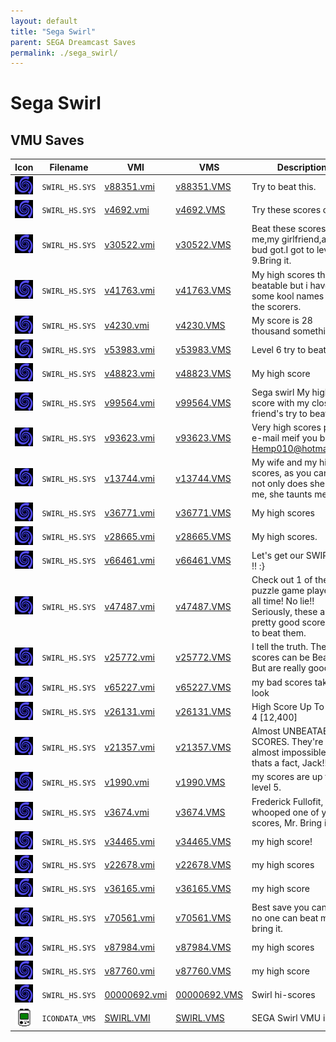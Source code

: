 ```yaml
---
layout: default
title: "Sega Swirl"
parent: SEGA Dreamcast Saves
permalink: ./sega_swirl/
---
```

# Sega Swirl

## VMU Saves

| Icon | Filename | VMI | VMS | Description |
|------|----------|-----|-----|-------------|
| ![Sega Swirl](../icons/SWIRL_HS.SYS.GIF) | `SWIRL_HS.SYS` | [v88351.vmi](v88351.vmi) | [v88351.VMS](v88351.VMS) | Try to beat this.  |
| ![Sega Swirl](../icons/SWIRL_HS.SYS.GIF) | `SWIRL_HS.SYS` | [v4692.vmi](v4692.vmi) | [v4692.VMS](v4692.VMS) | Try these scores out.  |
| ![Sega Swirl](../icons/SWIRL_HS.SYS.GIF) | `SWIRL_HS.SYS` | [v30522.vmi](v30522.vmi) | [v30522.VMS](v30522.VMS) | Beat these scores me,my girlfriend,and my bud got.I got to level 9.Bring it.  |
| ![Sega Swirl](../icons/SWIRL_HS.SYS.GIF) | `SWIRL_HS.SYS` | [v41763.vmi](v41763.vmi) | [v41763.VMS](v41763.VMS) | My high scores they are beatable but i have some kool names for the scorers.  |
| ![Sega Swirl](../icons/SWIRL_HS.SYS.GIF) | `SWIRL_HS.SYS` | [v4230.vmi](v4230.vmi) | [v4230.VMS](v4230.VMS) | My score is 28 thousand something  |
| ![Sega Swirl](../icons/SWIRL_HS.SYS.GIF) | `SWIRL_HS.SYS` | [v53983.vmi](v53983.vmi) | [v53983.VMS](v53983.VMS) | Level 6 try to beat it.  |
| ![Sega Swirl](../icons/SWIRL_HS.SYS.GIF) | `SWIRL_HS.SYS` | [v48823.vmi](v48823.vmi) | [v48823.VMS](v48823.VMS) | My high score  |
| ![Sega Swirl](../icons/SWIRL_HS.SYS.GIF) | `SWIRL_HS.SYS` | [v99564.vmi](v99564.vmi) | [v99564.VMS](v99564.VMS) | Sega swirl My high score with my close friend's try to beat.  |
| ![Sega Swirl](../icons/SWIRL_HS.SYS.GIF) | `SWIRL_HS.SYS` | [v93623.vmi](v93623.vmi) | [v93623.VMS](v93623.VMS) | Very high scores please e-mail meif you beat. Hemp010@hotmail.com  |
| ![Sega Swirl](../icons/SWIRL_HS.SYS.GIF) | `SWIRL_HS.SYS` | [v13744.vmi](v13744.vmi) | [v13744.VMS](v13744.VMS) | My wife and my high scores, as you can see, not only does she beat me, she taunts me too.  |
| ![Sega Swirl](../icons/SWIRL_HS.SYS.GIF) | `SWIRL_HS.SYS` | [v36771.vmi](v36771.vmi) | [v36771.VMS](v36771.VMS) | My high scores  |
| ![Sega Swirl](../icons/SWIRL_HS.SYS.GIF) | `SWIRL_HS.SYS` | [v28665.vmi](v28665.vmi) | [v28665.VMS](v28665.VMS) | My high scores.  |
| ![Sega Swirl](../icons/SWIRL_HS.SYS.GIF) | `SWIRL_HS.SYS` | [v66461.vmi](v66461.vmi) | [v66461.VMS](v66461.VMS) | Let's get our SWIRL ON !! :}  |
| ![Sega Swirl](../icons/SWIRL_HS.SYS.GIF) | `SWIRL_HS.SYS` | [v47487.vmi](v47487.vmi) | [v47487.VMS](v47487.VMS) | Check out 1 of the best puzzle game players of all time! No lie!! Seriously, these are pretty good scores, try to beat them.  |
| ![Sega Swirl](../icons/SWIRL_HS.SYS.GIF) | `SWIRL_HS.SYS` | [v25772.vmi](v25772.vmi) | [v25772.VMS](v25772.VMS) | I tell the truth. These scores can be Beaten. But are really good  |
| ![Sega Swirl](../icons/SWIRL_HS.SYS.GIF) | `SWIRL_HS.SYS` | [v65227.vmi](v65227.vmi) | [v65227.VMS](v65227.VMS) | my bad scores take a look  |
| ![Sega Swirl](../icons/SWIRL_HS.SYS.GIF) | `SWIRL_HS.SYS` | [v26131.vmi](v26131.vmi) | [v26131.VMS](v26131.VMS) | High Score Up To Level 4 [12,400]  |
| ![Sega Swirl](../icons/SWIRL_HS.SYS.GIF) | `SWIRL_HS.SYS` | [v21357.vmi](v21357.vmi) | [v21357.VMS](v21357.VMS) | Almost UNBEATABLE SCORES. They're almost impossible. And thats a fact, Jack!!!!!   |
| ![Sega Swirl](../icons/SWIRL_HS.SYS.GIF) | `SWIRL_HS.SYS` | [v1990.vmi](v1990.vmi) | [v1990.VMS](v1990.VMS) | my scores are up to level 5.  |
| ![Sega Swirl](../icons/SWIRL_HS.SYS.GIF) | `SWIRL_HS.SYS` | [v3674.vmi](v3674.vmi) | [v3674.VMS](v3674.VMS) | Frederick Fullofit, I whooped one of your scores, Mr. Bring it!  |
| ![Sega Swirl](../icons/SWIRL_HS.SYS.GIF) | `SWIRL_HS.SYS` | [v34465.vmi](v34465.vmi) | [v34465.VMS](v34465.VMS) | my high score!  |
| ![Sega Swirl](../icons/SWIRL_HS.SYS.GIF) | `SWIRL_HS.SYS` | [v22678.vmi](v22678.vmi) | [v22678.VMS](v22678.VMS) | my high scores  |
| ![Sega Swirl](../icons/SWIRL_HS.SYS.GIF) | `SWIRL_HS.SYS` | [v36165.vmi](v36165.vmi) | [v36165.VMS](v36165.VMS) | my high score  |
| ![Sega Swirl](../icons/SWIRL_HS.SYS.GIF) | `SWIRL_HS.SYS` | [v70561.vmi](v70561.vmi) | [v70561.VMS](v70561.VMS) | Best save you can get no one can beat me, bring it.  |
| ![Sega Swirl](../icons/SWIRL_HS.SYS.GIF) | `SWIRL_HS.SYS` | [v87984.vmi](v87984.vmi) | [v87984.VMS](v87984.VMS) | my high scores  |
| ![Sega Swirl](../icons/SWIRL_HS.SYS.GIF) | `SWIRL_HS.SYS` | [v87760.vmi](v87760.vmi) | [v87760.VMS](v87760.VMS) | my high score  |
| ![Sega Swirl](../icons/SWIRL_HS.SYS.GIF) | `SWIRL_HS.SYS` | [00000692.vmi](00000692.vmi) | [00000692.VMS](00000692.VMS) | Swirl hi-scores  |
| ![Sega Swirl](../icons/ICONDATA_VMS.GIF) | `ICONDATA_VMS` | [SWIRL.VMI](SWIRL.VMI) | [SWIRL.VMS](SWIRL.VMS) | SEGA Swirl VMU icon. |
